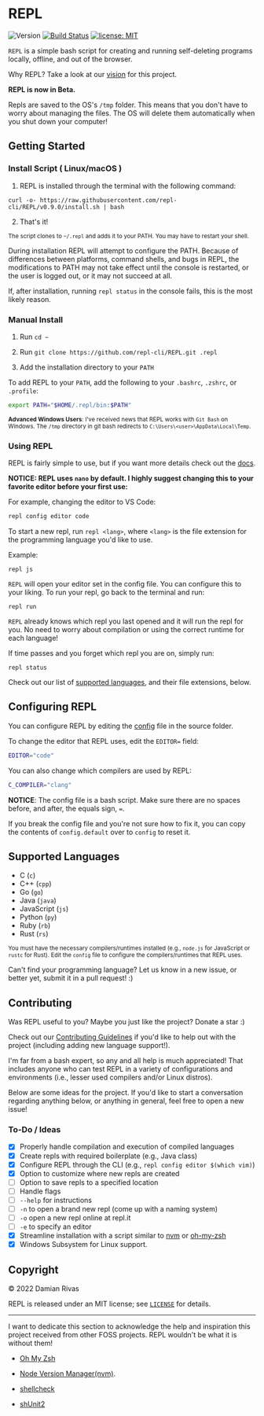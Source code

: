 # REPL

![Version](https://img.shields.io/github/tag/repl-cli/REPL.svg?label=release)
[![Build Status](https://travis-ci.com/repl-cli/REPL.svg?branch=master)](https://travis-ci.com/repl-cli/REPL)
[![license: MIT](https://img.shields.io/badge/license-MIT-blue.svg)](https://opensource.org/licenses/MIT)

`REPL` is a simple bash script for creating and running self-deleting programs locally, offline, and out of the browser.

Why REPL? Take a look at our [vision](VISION.md) for this project.

**REPL is now in Beta.**

Repls are saved to the OS's `/tmp` folder. This means that you don't have to worry about managing the files. The OS will delete them automatically when you shut down your computer!

## Getting Started

### Install Script ( Linux/macOS )

1. REPL is installed through the terminal with the following command:

```
curl -o- https://raw.githubusercontent.com/repl-cli/REPL/v0.9.0/install.sh | bash
```

2. That's it!

<sub>The script clones to `~/.repl` and adds it to your PATH. You may have to restart your shell.</sub>

During installation REPL will attempt to configure the PATH. Because of differences between platforms, command shells, and bugs in REPL, the modifications to PATH may not take effect until the console is restarted, or the user is logged out, or it may not succeed at all.

If, after installation, running `repl status` in the console fails, this is the most likely reason.

### Manual Install

1. Run `cd ~`

2. Run `git clone https://github.com/repl-cli/REPL.git .repl`

3. Add the installation directory to your `PATH`

To add REPL to your `PATH`, add the following to your `.bashrc`, `.zshrc`, or `.profile`:

```bash
export PATH="$HOME/.repl/bin:$PATH"
```

<sub>**Advanced Windows Users**: I've received news that REPL works with `Git Bash` on Windows. The `/tmp` directory in git bash redirects to `C:\Users\<user>\AppData\Local\Temp`.</sub>

### Using REPL

REPL is fairly simple to use, but if you want more details check out the [docs](docs/).

**NOTICE: REPL uses `nano` by default. I highly suggest changing this to your favorite editor before your first use:**

For example, changing the editor to VS Code:

```bash
repl config editor code
```

To start a new repl, run `repl <lang>`, where `<lang>` is the file extension for the programming language you'd like to use.

Example:

```
repl js
```

`REPL` will open your editor set in the config file. You can configure this to your liking. To run your repl, go back to the terminal and run:

```
repl run
```

`REPL` already knows which repl you last opened and it will run the repl for you. No need to worry about compilation or using the correct runtime for each language!

If time passes and you forget which repl you are on, simply run:

```
repl status
```

Check out our list of [supported languages](#supported-languages), and their file extensions, below.

## Configuring REPL

You can configure REPL by editing the [config](config) file in the source folder.

To change the editor that REPL uses, edit the `EDITOR=` field:

```bash
EDITOR="code"
```

You can also change which compilers are used by REPL:

```bash
C_COMPILER="clang"
```

**NOTICE**: The config file is a bash script. Make sure there are no spaces before, and after, the equals sign, `=`.

If you break the config file and you're not sure how to fix it, you can copy the contents of `config.default` over to `config` to reset it.

## Supported Languages

[//]: # "COMMENT: When editing, the list below must be kept in alphabetical order"

- C (`c`)
- C++ (`cpp`)
- Go (`go`)
- Java (`java`)
- JavaScript (`js`)
- Python (`py`)
- Ruby (`rb`)
- Rust (`rs`)

<sub>You must have the necessary compilers/runtimes installed (e.g., `node.js` for JavaScript or `rustc` for Rust). Edit the `config` file to configure the compilers/runtimes that REPL uses.</sub>

Can't find your programming language? Let us know in a new issue, or better yet, submit it in a pull request! :)

## Contributing

Was REPL useful to you? Maybe you just like the project? Donate a star :)

Check out our [Contributing Guidelines](CONTRIBUTING.md) if you'd like to help out with the project (including adding new language support!).

I'm far from a bash expert, so any and all help is much appreciated! That includes anyone who can test REPL in a variety of configurations and environments (i.e., lesser used compilers and/or Linux distros).

Below are some ideas for the project. If you'd like to start a conversation regarding anything below, or anything in general, feel free to open a new issue!

### To-Do / Ideas

- [x] Properly handle compilation and execution of compiled languages
- [x] Create repls with required boilerplate (e.g., Java class)
- [x] Configure REPL through the CLI (e.g., `repl config editor $(which vim)`)
- [x] Option to customize where new repls are created
- [ ] Option to save repls to a specified location
- [ ] Handle flags
- [ ] `--help` for instructions
- [ ] `-n` to open a brand new repl (come up with a naming system)
- [ ] `-o` open a new repl online at repl.it
- [ ] `-e` to specify an editor
- [x] Streamline installation with a script similar to [nvm](https://github.com/creationix/nvm) or [oh-my-zsh](https://github.com/robbyrussell/oh-my-zsh)
- [x] Windows Subsystem for Linux support.

## Copyright

© 2022 Damian Rivas

REPL is released under an MIT license; see [`LICENSE`](LICENSE) for details.

---

I want to dedicate this section to acknowledge the help and inspiration this project received from other FOSS projects. REPL wouldn't be what it is without them!

- [Oh My Zsh](https://github.com/robbyrussell/oh-my-zsh)

- [Node Version Manager(nvm)](https://github.com/creationix/nvm).

- [shellcheck](https://www.shellcheck.net/)

- [shUnit2](https://github.com/kward/shunit2/)
